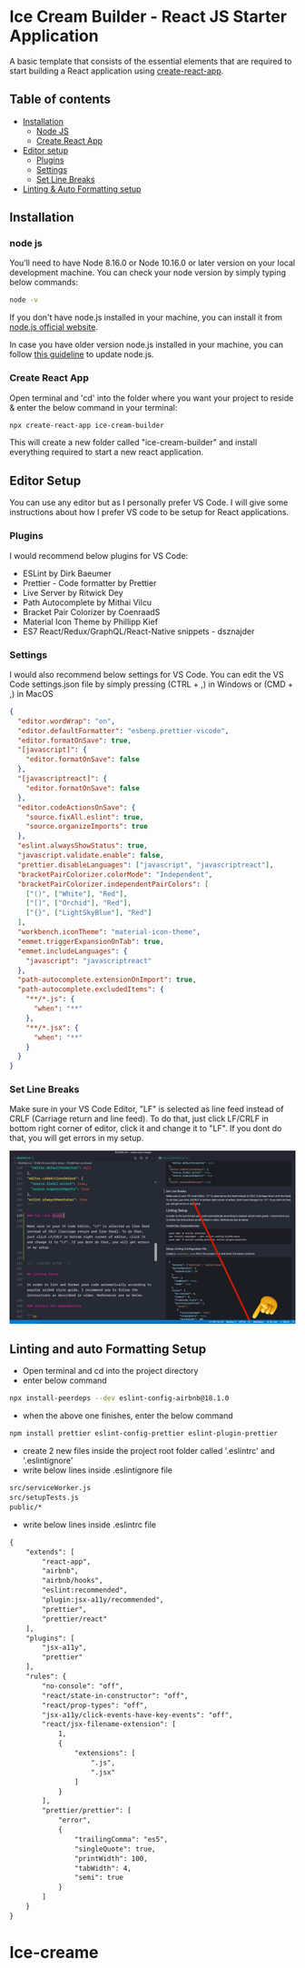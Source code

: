 # Ice Cream Builder - React JS Starter Application

A basic template that consists of the essential elements that are required to start building a React application using [create-react-app](https://github.com/facebook/create-react-app).

## Table of contents

- [Installation](#installation)
  - [Node JS](#node-js)
  - [Create React App](#create-react-app)
- [Editor setup](#editor-setup)
  - [Plugins](#plugins)
  - [Settings](#settings)
  - [Set Line Breaks](#set-line-breaks)
- [Linting & Auto Formatting setup](#linting-and-auto-formatting-setup)

## Installation

### node js

You’ll need to have Node 8.16.0 or Node 10.16.0 or later version on your local development machine. You can check your node version by simply typing below commands:

```bash
node -v
```

If you don't have node.js installed in your machine, you can install it from [node.js official website](https://nodejs.org/en).

In case you have older version node.js installed in your machine, you can follow [this guideline](https://phoenixnap.com/kb/update-node-js-version) to update node.js.

### Create React App

Open terminal and 'cd' into the folder where you want your project to reside & enter the below command in your terminal:

```bash
npx create-react-app ice-cream-builder
```

This will create a new folder called "ice-cream-builder" and install everything required to start a new react application.

## Editor Setup

You can use any editor but as I personally prefer VS Code. I will give some instructions about how I prefer VS code to be setup for React applications.

### Plugins

I would recommend below plugins for VS Code:

- ESLint by Dirk Baeumer
- Prettier - Code formatter by Prettier
- Live Server by Ritwick Dey
- Path Autocomplete by Mithai Vilcu
- Bracket Pair Colorizer by CoenraadS
- Material Icon Theme by Phillipp Kief
- ES7 React/Redux/GraphQL/React-Native snippets - dsznajder

### Settings

I would also recommend below settings for VS Code. You can edit the VS Code settings.json file by simply pressing (CTRL + ,) in Windows or (CMD + ,) in MacOS

```json
{
  "editor.wordWrap": "on",
  "editor.defaultFormatter": "esbenp.prettier-vscode",
  "editor.formatOnSave": true,
  "[javascript]": {
    "editor.formatOnSave": false
  },
  "[javascriptreact]": {
    "editor.formatOnSave": false
  },
  "editor.codeActionsOnSave": {
    "source.fixAll.eslint": true,
    "source.organizeImports": true
  },
  "eslint.alwaysShowStatus": true,
  "javascript.validate.enable": false,
  "prettier.disableLanguages": ["javascript", "javascriptreact"],
  "bracketPairColorizer.colorMode": "Independent",
  "bracketPairColorizer.independentPairColors": [
    ["()", ["White"], "Red"],
    ["[]", ["Orchid"], "Red"],
    ["{}", ["LightSkyBlue"], "Red"]
  ],
  "workbench.iconTheme": "material-icon-theme",
  "emmet.triggerExpansionOnTab": true,
  "emmet.includeLanguages": {
    "javascript": "javascriptreact"
  },
  "path-autocomplete.extensionOnImport": true,
  "path-autocomplete.excludedItems": {
    "**/*.js": {
      "when": "**"
    },
    "**/*.jsx": {
      "when": "**"
    }
  }
}
```

### Set Line Breaks

Make sure in your VS Code Editor, "LF" is selected as line feed instead of CRLF (Carriage return and line feed). To do that, just click LF/CRLF in bottom right corner of editor, click it and change it to "LF". If you dont do that, you will get errors in my setup.

<img src="public/line-feed.jpg" alt="Line Feed" width="700">

## Linting and auto Formatting Setup

- Open terminal and cd into the project directory
- enter below command

```bash
npx install-peerdeps --dev eslint-config-airbnb@18.1.0
```

- when the above one finishes, enter the below command

```bash
npm install prettier eslint-config-prettier eslint-plugin-prettier
```

- create 2 new files inside the project root folder called '.eslintrc' and '.eslintignore'
- write below lines inside .eslintignore file

```txt
src/serviceWorker.js
src/setupTests.js
public/*
```

- write below lines inside .eslintrc file

```txt
{
    "extends": [
        "react-app",
        "airbnb",
        "airbnb/hooks",
        "eslint:recommended",
        "plugin:jsx-a11y/recommended",
        "prettier",
        "prettier/react"
    ],
    "plugins": [
        "jsx-a11y",
        "prettier"
    ],
    "rules": {
        "no-console": "off",
        "react/state-in-constructor": "off",
        "react/prop-types": "off",
        "jsx-a11y/click-events-have-key-events": "off",
        "react/jsx-filename-extension": [
            1,
            {
                "extensions": [
                    ".js",
                    ".jsx"
                ]
            }
        ],
        "prettier/prettier": [
            "error",
            {
                "trailingComma": "es5",
                "singleQuote": true,
                "printWidth": 100,
                "tabWidth": 4,
                "semi": true
            }
        ]
    }
}
```
# Ice-creame
